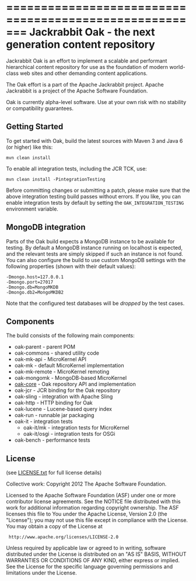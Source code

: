 =======================================================
Jackrabbit Oak - the next generation content repository
=======================================================

Jackrabbit Oak is an effort to implement a scalable and performant
hierarchical content repository for use as the foundation of modern
world-class web sites and other demanding content applications.

The Oak effort is a part of the Apache Jackrabbit project.
Apache Jackrabbit is a project of the Apache Software Foundation.

Oak is currently alpha-level software. Use at your own risk with no
stability or compatibility guarantees.

Getting Started
---------------

To get started with Oak, build the latest sources with
Maven 3 and Java 6 (or higher) like this:

    mvn clean install

To enable all integration tests, including the JCR TCK, use:

    mvn clean install -PintegrationTesting

Before committing changes or submitting a patch, please make sure that
the above integration testing build passes without errors. If you like,
you can enable integration tests by default by setting the
`OAK_INTEGRATION_TESTING` environment variable.

MongoDB integration
-------------------

Parts of the Oak build expects a MongoDB instance to be available for
testing. By default a MongoDB instance running on localhost is expected,
and the relevant tests are simply skipped if such an instance is not found.
You can also configure the build to use custom MongoDB settings with the
following properties (shown with their default values):

    -Dmongo.host=127.0.0.1
    -Dmongo.port=27017
    -Dmongo.db=MongoMKDB
    -Dmongo.db2=MongoMKDB2

Note that the configured test databases will be *dropped* by the test cases.

Components
----------

The build consists of the following main components:

  - oak-parent    - parent POM
  - oak-commons   - shared utility code
  - oak-mk-api    - MicroKernel API
  - oak-mk        - default MicroKernel implementation
  - oak-mk-remote - MicroKernel remoting
  - oak-mongomk   - MongoDB-based MicroKernel
  - [oak-core][1] - Oak repository API and implementation
  - oak-jcr       - JCR binding for the Oak repository
  - oak-sling     - integration with Apache Sling
  - oak-http      - HTTP binding for Oak
  - oak-lucene    - Lucene-based query index
  - oak-run       - runnable jar packaging
  - oak-it        - integration tests
    - oak-it/mk   - integration tests for MicroKernel
    - oak-it/osgi - integration tests for OSGi
  - oak-bench     - performance tests

  [1]: oak-core/README.md

License
-------

(see [LICENSE.txt](LICENSE.txt) for full license details)

Collective work: Copyright 2012 The Apache Software Foundation.

Licensed to the Apache Software Foundation (ASF) under one or more
contributor license agreements.  See the NOTICE file distributed with
this work for additional information regarding copyright ownership.
The ASF licenses this file to You under the Apache License, Version 2.0
(the "License"); you may not use this file except in compliance with
the License.  You may obtain a copy of the License at

     http://www.apache.org/licenses/LICENSE-2.0

Unless required by applicable law or agreed to in writing, software
distributed under the License is distributed on an "AS IS" BASIS,
WITHOUT WARRANTIES OR CONDITIONS OF ANY KIND, either express or implied.
See the License for the specific language governing permissions and
limitations under the License.

